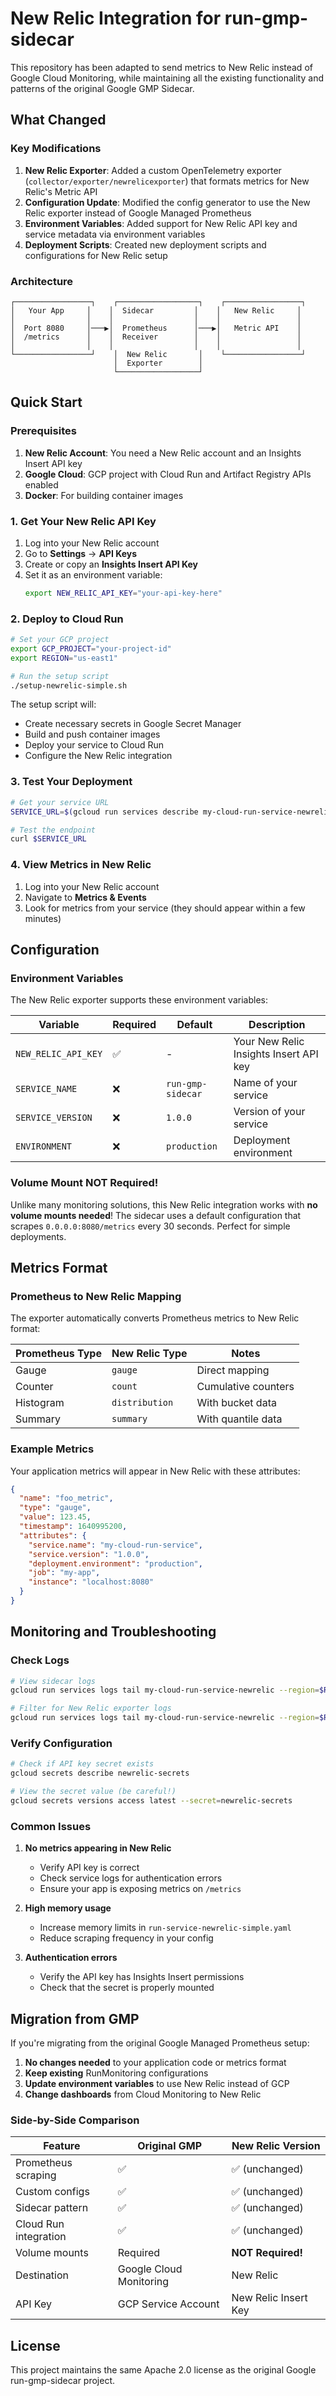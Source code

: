 # New Relic Integration for run-gmp-sidecar

This repository has been adapted to send metrics to New Relic instead of Google Cloud Monitoring, while maintaining all the existing functionality and patterns of the original Google GMP Sidecar.

## What Changed

### Key Modifications

1. **New Relic Exporter**: Added a custom OpenTelemetry exporter (`collector/exporter/newrelicexporter`) that formats metrics for New Relic's Metric API
2. **Configuration Update**: Modified the config generator to use the New Relic exporter instead of Google Managed Prometheus
3. **Environment Variables**: Added support for New Relic API key and service metadata via environment variables
4. **Deployment Scripts**: Created new deployment scripts and configurations for New Relic setup

### Architecture

```
┌─────────────────┐    ┌──────────────────┐    ┌─────────────────┐
│   Your App     │    │  Sidecar         │    │   New Relic     │
│                │    │                  │    │                 │
│  Port 8080     │───▶│  Prometheus      │───▶│   Metric API    │
│  /metrics      │    │  Receiver        │    │                 │
│                │    │                  │    │                 │
└─────────────────┘    │  New Relic       │    └─────────────────┘
                       │  Exporter        │
                       └──────────────────┘
```

## Quick Start

### Prerequisites

1. **New Relic Account**: You need a New Relic account and an Insights Insert API key
2. **Google Cloud**: GCP project with Cloud Run and Artifact Registry APIs enabled
3. **Docker**: For building container images

### 1. Get Your New Relic API Key

1. Log into your New Relic account
2. Go to **Settings** → **API Keys**
3. Create or copy an **Insights Insert API Key**
4. Set it as an environment variable:
   ```bash
   export NEW_RELIC_API_KEY="your-api-key-here"
   ```

### 2. Deploy to Cloud Run

```bash
# Set your GCP project
export GCP_PROJECT="your-project-id"
export REGION="us-east1"

# Run the setup script
./setup-newrelic-simple.sh
```

The setup script will:
- Create necessary secrets in Google Secret Manager
- Build and push container images
- Deploy your service to Cloud Run
- Configure the New Relic integration

### 3. Test Your Deployment

```bash
# Get your service URL
SERVICE_URL=$(gcloud run services describe my-cloud-run-service-newrelic --region=$REGION --format="value(status.url)")

# Test the endpoint
curl $SERVICE_URL
```

### 4. View Metrics in New Relic

1. Log into your New Relic account
2. Navigate to **Metrics & Events**
3. Look for metrics from your service (they should appear within a few minutes)

## Configuration

### Environment Variables

The New Relic exporter supports these environment variables:

| Variable | Required | Default | Description |
|----------|----------|---------|-------------|
| `NEW_RELIC_API_KEY` | ✅ | - | Your New Relic Insights Insert API key |
| `SERVICE_NAME` | ❌ | `run-gmp-sidecar` | Name of your service |
| `SERVICE_VERSION` | ❌ | `1.0.0` | Version of your service |
| `ENVIRONMENT` | ❌ | `production` | Deployment environment |

### Volume Mount NOT Required!

Unlike many monitoring solutions, this New Relic integration works with **no volume mounts needed**! The sidecar uses a default configuration that scrapes `0.0.0.0:8080/metrics` every 30 seconds. Perfect for simple deployments.

## Metrics Format

### Prometheus to New Relic Mapping

The exporter automatically converts Prometheus metrics to New Relic format:

| Prometheus Type | New Relic Type | Notes |
|----------------|----------------|-------|
| Gauge | `gauge` | Direct mapping |
| Counter | `count` | Cumulative counters |
| Histogram | `distribution` | With bucket data |
| Summary | `summary` | With quantile data |

### Example Metrics

Your application metrics will appear in New Relic with these attributes:

```json
{
  "name": "foo_metric",
  "type": "gauge", 
  "value": 123.45,
  "timestamp": 1640995200,
  "attributes": {
    "service.name": "my-cloud-run-service",
    "service.version": "1.0.0",
    "deployment.environment": "production",
    "job": "my-app",
    "instance": "localhost:8080"
  }
}
```

## Monitoring and Troubleshooting

### Check Logs

```bash
# View sidecar logs
gcloud run services logs tail my-cloud-run-service-newrelic --region=$REGION

# Filter for New Relic exporter logs
gcloud run services logs tail my-cloud-run-service-newrelic --region=$REGION | grep newrelic
```

### Verify Configuration

```bash
# Check if API key secret exists
gcloud secrets describe newrelic-secrets

# View the secret value (be careful!)
gcloud secrets versions access latest --secret=newrelic-secrets
```

### Common Issues

1. **No metrics appearing in New Relic**
   - Verify API key is correct
   - Check service logs for authentication errors
   - Ensure your app is exposing metrics on `/metrics`

2. **High memory usage**
   - Increase memory limits in `run-service-newrelic-simple.yaml`
   - Reduce scraping frequency in your config

3. **Authentication errors**
   - Verify the API key has Insights Insert permissions
   - Check that the secret is properly mounted

## Migration from GMP

If you're migrating from the original Google Managed Prometheus setup:

1. **No changes needed** to your application code or metrics format
2. **Keep existing** RunMonitoring configurations
3. **Update environment variables** to use New Relic instead of GCP
4. **Change dashboards** from Cloud Monitoring to New Relic

### Side-by-Side Comparison

| Feature | Original GMP | New Relic Version |
|---------|-------------|-------------------|
| Prometheus scraping | ✅ | ✅ (unchanged) |
| Custom configs | ✅ | ✅ (unchanged) |
| Sidecar pattern | ✅ | ✅ (unchanged) |
| Cloud Run integration | ✅ | ✅ (unchanged) |
| Volume mounts | Required | **NOT Required!** |
| Destination | Google Cloud Monitoring | New Relic |
| API Key | GCP Service Account | New Relic Insert Key |

## License

This project maintains the same Apache 2.0 license as the original Google run-gmp-sidecar project.
